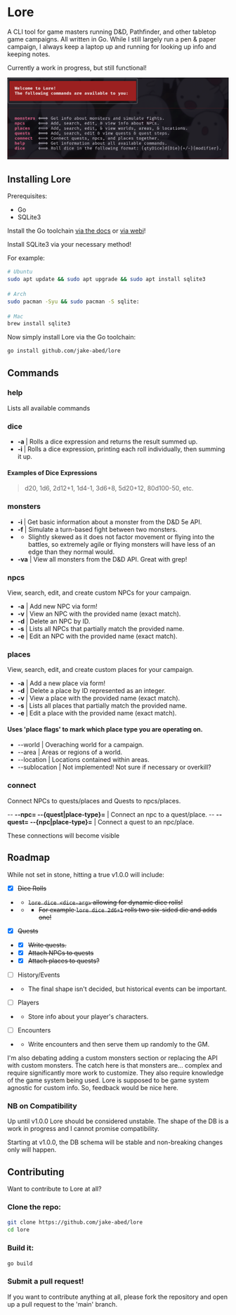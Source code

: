 # Lore

A CLI tool for game masters running D&D, Pathfinder, and other tabletop game
campaigns. All written in Go. While I still largely run a pen & paper campaign,
I always keep a laptop up and running for looking up info and keeping notes.

Currently a work in progress, but still functional!

![Screenshot of Lore in action](./static/lore.png)

## Installing Lore

Prerequisites:

- Go
- SQLite3

Install the Go toolchain [via the docs](https://go.dev/doc/install) or
[via webi](https://webinstall.dev/golang/)!

Install SQLite3 via your necessary method!

For example:

```bash
# Ubuntu
sudo apt update && sudo apt upgrade && sudo apt install sqlite3

# Arch
sudo pacman -Syu && sudo pacman -S sqlite:

# Mac
brew install sqlite3
```

Now simply install Lore via the Go toolchain:

```bash
go install github.com/jake-abed/lore
```

## Commands

### **help**

Lists all available commands

### **dice**

- **-a <dice-expression>** | Rolls a dice expression and returns the result
  summed up.
- **-i <dice-expression>** | Rolls a dice expression, printing each roll
  individually, then summing it up.

#### Examples of Dice Expressions

> d20, 1d6, 2d12+1, 1d4-1, 3d6+8, 5d20+12, 80d100-50, etc.

### **monsters**

- **-i <monster name or id>** | Get basic information about a monster from the
  D&D 5e API.
- **-f <monster-1> <monster-2>** | Simulate a turn-based fight between two
  monsters.
- - Slightly skewed as it does not factor movement or flying into the battles,
    so extremely agile or flying monsters will have less of an edge than they
    normal would.
- **-va** | View all monsters from the D&D API. Great with grep!

### **npcs**

View, search, edit, and create custom NPCs for your campaign.

- **-a** | Add new NPC via form!
- **-v <name>** | View an NPC with the provided name (exact match).
- **-d <id>** | Delete an NPC by ID.
- **-s <name>** | Lists all NPCs that partially match the provided name.
- **-e <name>** | Edit an NPC with the provided name (exact match).

### **places**

View, search, edit, and create custom places for your campaign.

- **<place-flag> -a** | Add a new place via form!
- **<place-flag> -d** <id> | Delete a place by ID represented as an integer.
- **<place-flag > -v <name>** | View a place with the provided name (exact
  match).
- **<place-flag> -s <name>** | Lists all places that partially match the
  provided name.
- **<place-flag> -e <name>** | Edit a place with the provided name (exact
  match).

#### Uses 'place flags' to mark which place type you are operating on.

- --world | Overaching world for a campaign.
- --area | Areas or regions of a world.
- --location | Locations contained within areas.
- --sublocation | Not implemented! Not sure if necessary or overkill?

### **connect**

Connect NPCs to quests/places and Quests to npcs/places.

-- **--npc=<id> --{quest|place-type}=<id>** | Connect an npc to a quest/place.
-- **--quest=<id> --{npc|place-type}=<id>** | Connect a quest to an npc/place.

These connections will become visible

## Roadmap

While not set in stone, hitting a true v1.0.0 will include:

- [x] ~~Dice Rolls~~
- - ~~`lore dice <dice-arg>` allowing for dynamic dice rolls!~~
- - - ~~For example `lore dice 2d6+1` rolls two six-sided die and adds one!~~
- [x] ~~Quests~~
- - [x] ~~Write quests.~~
- - [x] ~~Attach NPCs to quests~~
- - [x] ~~Attach places to quests?~~
- [ ] History/Events
- - The final shape isn't decided, but historical events can be important.
- [ ] Players
- - Store info about your player's characters.
- [ ] Encounters
- - Write encounters and then serve them up randomly to the GM.

I'm also debating adding a custom monsters section or replacing the API with
custom monsters. The catch here is that monsters are... complex and require
significantly more work to customize. They also require knowledge of the game
system being used. Lore is supposed to be game system agnostic for custom info.
So, feedback would be nice here.

### NB on Compatibility

Up until v1.0.0 Lore should be considered unstable. The shape of the DB is a
work in progress and I cannot promise compatibility.

Starting at v1.0.0, the DB schema will be stable and non-breaking changes only
will happen.

## Contributing

Want to contribute to Lore at all?

### Clone the repo:

```bash
git clone https://github.com/jake-abed/lore
cd lore
```

### Build it:

```bash
go build
```

### Submit a pull request!

If you want to contribute anything at all, please fork the repository and open
up a pull request to the 'main' branch.
